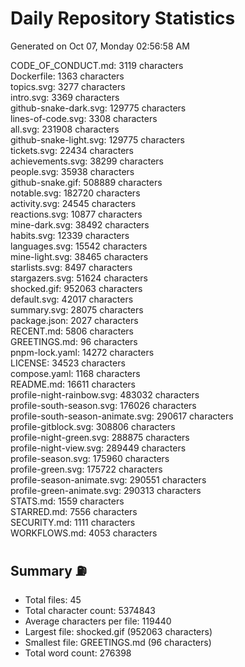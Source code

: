 # Daily Repository Statistics 
Generated on Oct 07, Monday 02:56:58 AM  

CODE_OF_CONDUCT.md: 3119 characters  
Dockerfile: 1363 characters  
topics.svg: 3277 characters  
intro.svg: 3369 characters  
github-snake-dark.svg: 129775 characters  
lines-of-code.svg: 3308 characters  
all.svg: 231908 characters  
github-snake-light.svg: 129775 characters  
tickets.svg: 22434 characters  
achievements.svg: 38299 characters  
people.svg: 35938 characters  
github-snake.gif: 508889 characters  
notable.svg: 182720 characters  
activity.svg: 24545 characters  
reactions.svg: 10877 characters  
mine-dark.svg: 38492 characters  
habits.svg: 12339 characters  
languages.svg: 15542 characters  
mine-light.svg: 38465 characters  
starlists.svg: 8497 characters  
stargazers.svg: 51624 characters  
shocked.gif: 952063 characters  
default.svg: 42017 characters  
summary.svg: 28075 characters  
package.json: 2027 characters  
RECENT.md: 5806 characters  
GREETINGS.md: 96 characters  
pnpm-lock.yaml: 14272 characters  
LICENSE: 34523 characters  
compose.yaml: 1168 characters  
README.md: 16611 characters  
profile-night-rainbow.svg: 483032 characters  
profile-south-season.svg: 176026 characters  
profile-south-season-animate.svg: 290617 characters  
profile-gitblock.svg: 308806 characters  
profile-night-green.svg: 288875 characters  
profile-night-view.svg: 289449 characters  
profile-season.svg: 175960 characters  
profile-green.svg: 175722 characters  
profile-season-animate.svg: 290551 characters  
profile-green-animate.svg: 290313 characters  
STATS.md: 1559 characters  
STARRED.md: 7556 characters  
SECURITY.md: 1111 characters  
WORKFLOWS.md: 4053 characters  

## Summary ⛽  
- Total files: 45  
- Total character count: 5374843  
- Average characters per file: 119440  
- Largest file: shocked.gif (952063 characters)  
- Smallest file: GREETINGS.md (96 characters)  
- Total word count: 276398  

